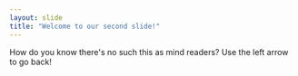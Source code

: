 ```yaml
---
layout: slide
title: "Welcome to our second slide!"
---
```

How do you know there's no such this as mind readers?
Use the left arrow to go back!

